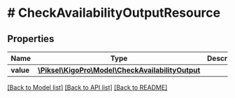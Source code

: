 # # CheckAvailabilityOutputResource

## Properties

Name | Type | Description | Notes
------------ | ------------- | ------------- | -------------
**value** | [**\Piksel\KigoPro\Model\CheckAvailabilityOutput**](CheckAvailabilityOutput.md) |  | [optional] 

[[Back to Model list]](../../README.md#documentation-for-models) [[Back to API list]](../../README.md#documentation-for-api-endpoints) [[Back to README]](../../README.md)


